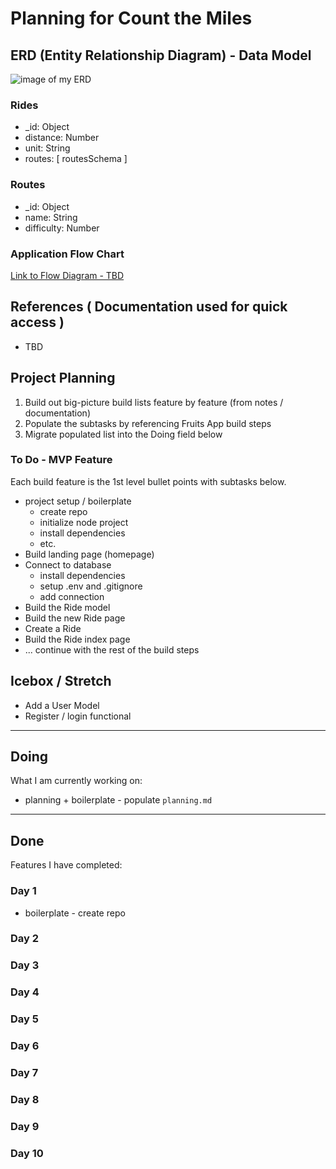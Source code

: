 # Planning for Count the Miles

## ERD (Entity Relationship Diagram) - Data Model

![image of my ERD](#)

### Rides

- \_id: Object
- distance: Number
- unit: String
- routes: [ routesSchema ]

### Routes

- \_id: Object
- name: String
- difficulty: Number

### Application Flow Chart

[Link to Flow Diagram - TBD](#)

## References ( Documentation used for quick access )
- TBD

## Project Planning

1. Build out big-picture build lists feature by feature (from notes / documentation)
1. Populate the subtasks by referencing Fruits App build steps
1. Migrate populated list into the Doing field below

### To Do - MVP Feature

Each build feature is the 1st level bullet points with subtasks below.

- project setup / boilerplate
  - create repo
  - initialize node project
  - install dependencies
  - etc.
- Build landing page (homepage)
- Connect to database
  - install dependencies
  - setup .env and .gitignore
  - add connection
- Build the Ride model
- Build the new Ride page
- Create a Ride
- Build the Ride index page
- ... continue with the rest of the build steps

## Icebox / Stretch

- Add a User Model
- Register / login functional

---

## Doing

What I am currently working on:

- planning + boilerplate - populate `planning.md`

---

## Done

Features I have completed:

### Day 1

- boilerplate - create repo

### Day 2

### Day 3

### Day 4

### Day 5

### Day 6

### Day 7

### Day 8

### Day 9

### Day 10
